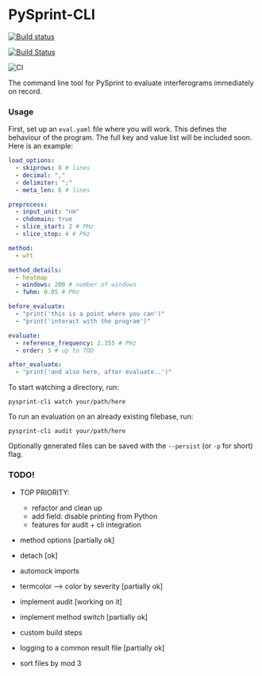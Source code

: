 # PySprint-CLI

[![Build status](https://ci.appveyor.com/api/projects/status/tmnlqvcsoumeq591?svg=true)](https://ci.appveyor.com/project/Ptrskay3/pysprint-cli)

[![Build Status](https://travis-ci.com/Ptrskay3/pysprint-cli.svg?branch=master)](https://travis-ci.com/Ptrskay3/pysprint-cli)

![CI](https://github.com/Ptrskay3/pysprint-cli/actions/workflows/ci.yml/badge.svg)

The command line tool for PySprint to evaluate interferograms immediately on record.

### Usage

First, set up an `eval.yaml` file where you will work. This defines the behaviour of the program. The full key and value list will be included soon. Here is an example:

```yml
load_options:
  - skiprows: 8 # lines
  - decimal: ","
  - delimiter: ";"
  - meta_len: 6 # lines

preprocess:
  - input_unit: "nm"
  - chdomain: true
  - slice_start: 2 # PHz
  - slice_stop: 4 # PHz

method:
  - wft

method_details:
  - heatmap
  - windows: 200 # number of windows
  - fwhm: 0.05 # PHz

before_evaluate:
  - "print('this is a point where you can')"
  - "print('interact with the program')"

evaluate:
  - reference_frequency: 2.355 # PHz
  - order: 3 # up to TOD

after_evaluate:
  - "print('and also here, after evaluate..')"
```

To start watching a directory, run:

```shell
pysprint-cli watch your/path/here
```

To run an evaluation on an already existing filebase, run:

```shell
pysprint-cli audit your/path/here
```

Optionally generated files can be saved with the `--persist` (or `-p` for short) flag.

### TODO!

- TOP PRIORITY:

  - refactor and clean up
  - add field: disable printing from Python
  - features for audit + cli integration

- method options [partially ok]
- detach [ok]
- automock imports
- termcolor --> color by severity [partially ok]
- implement audit [working on it]

- implement method switch [partially ok]
- custom build steps
- logging to a common result file [partially ok]
- sort files by mod 3
